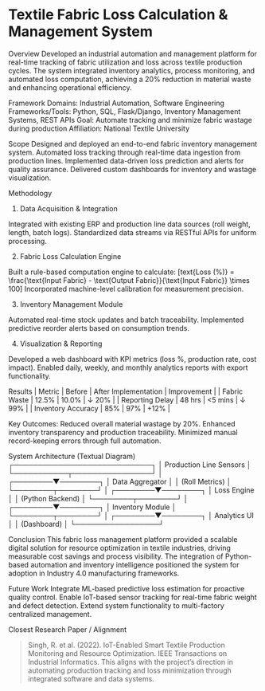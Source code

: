 # Textile Fabric Loss Calculation & Management System

Overview
Developed an industrial automation and management platform for real-time tracking of fabric utilization and loss across textile production cycles. The system integrated inventory analytics, process monitoring, and automated loss computation, achieving a 20% reduction in material waste and enhancing operational efficiency.

Framework
Domains: Industrial Automation, Software Engineering
Frameworks/Tools: Python, SQL, Flask/Django, Inventory Management Systems, REST APIs
Goal: Automate tracking and minimize fabric wastage during production
Affiliation: National Textile University

Scope
 Designed and deployed an end-to-end fabric inventory management system.
 Automated loss tracking through real-time data ingestion from production lines.
 Implemented data-driven loss prediction and alerts for quality assurance.
 Delivered custom dashboards for inventory and wastage visualization.

 Methodology
 1. Data Acquisition & Integration

 Integrated with existing ERP and production line data sources (roll weight, length, batch logs).
 Standardized data streams via RESTful APIs for uniform processing.

 2. Fabric Loss Calculation Engine

 Built a rule-based computation engine to calculate:
  [text{Loss (%)} = \frac{\text{Input Fabric} - \text{Output Fabric}}{\text{Input Fabric}} \times 100]
 Incorporated machine-level calibration for measurement precision.

 3. Inventory Management Module

 Automated real-time stock updates and batch traceability.
 Implemented predictive reorder alerts based on consumption trends.

 4. Visualization & Reporting

 Developed a web dashboard with KPI metrics (loss %, production rate, cost impact).
 Enabled daily, weekly, and monthly analytics reports with export functionality.

Results
| Metric             | Before | After Implementation | Improvement |
| Fabric Waste       | 12.5%  | 10.0%            | ↓ 20%       |
| Reporting Delay    | 48 hrs | <5 mins          | ↓ 99%       |
| Inventory Accuracy | 85%    | 97%              | +12%        |

Key Outcomes:
 Reduced overall material wastage by 20%.
 Enhanced inventory transparency and production traceability.
 Minimized manual record-keeping errors through full automation.

System Architecture (Textual Diagram)
┌────────────────────────────┐
│  Production Line Sensors   │
└───────────┬────────────────┘
            │
   ┌────────▼────────┐
   │ Data Aggregator  │
   │ (Roll Metrics)   │
   └────────┬────────┘
            │
   ┌────────▼────────┐
   │ Loss Engine      │
   │ (Python Backend) │
   └────────┬────────┘
            │
   ┌────────▼────────┐
   │ Inventory Module │
   └────────┬────────┘
            │
   ┌────────▼────────┐
   │ Analytics UI     │
   │ (Dashboard)      │
   └─────────────────┘

Conclusion
This fabric loss management platform provided a scalable digital solution for resource optimization in textile industries, driving measurable cost savings and process visibility. The integration of Python-based automation and inventory intelligence positioned the system for adoption in Industry 4.0 manufacturing frameworks.

Future Work
 Integrate ML-based predictive loss estimation for proactive quality control.
 Enable IoT-based sensor tracking for real-time fabric weight and defect detection.
 Extend system functionality to multi-factory centralized management.

Closest Research Paper / Alignment
> Singh, R. et al. (2022). IoT-Enabled Smart Textile Production Monitoring and Resource Optimization. IEEE Transactions on Industrial Informatics.
> This aligns with the project’s direction in automating production tracking and loss minimization through integrated software and data systems.
